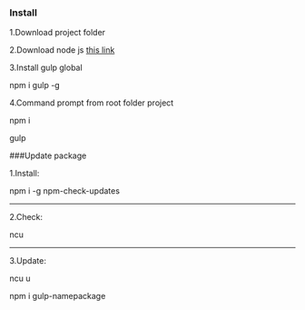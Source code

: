 ### Install

1.Download project folder

2.Download node js [this link](https://nodejs.org/en/)

3.Install gulp global

npm i gulp -g

4.Command prompt from root folder project

npm i

gulp



###Update package

1.Install:

npm i -g npm-check-updates

---

2.Check:

ncu

---

3.Update:

ncu u

npm i gulp-namepackage

